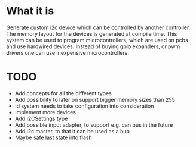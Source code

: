 # What it is

Generate custom i2c device which can be controlled by another controller.
The memory layout for the devices is generated at compile time.
This system can be used to program microcontrollers, which are used on pcbs and use hardwired devices.
Instead of buying gpio expanders, or pwm drivers one can use inexpensive microcontrollers.

# TODO

- Add concepts for all the different types
- Add possibility to later on support bigger memory sizes than 255
- Id system needs to take configuration into consideration
- Implement more devices
- Add I2CSettings type
- Add possible input adapter, to support e.g. can bus in the future
- Add i2c master, to that it can be used as a hub
- Maybe safe last state into flash